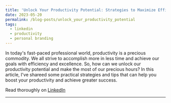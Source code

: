 ```yaml
---
title: 'Unlock Your Productivity Potential: Strategies to Maximize Efficiency'
date: 2023-05-20
permalink: /blog-posts/unlock_your_productivity_potential
tags:
  - linkedin
  - productivity
  - personal branding
---
```


In today's fast-paced professional world, productivity is a precious commodity. We all strive to accomplish more in less time and achieve our goals with efficiency and excellence. So, how can we unlock our productivity potential and make the most of our precious hours? In this article, I've shareed some practical strategies and tips that can help you boost your productivity and achieve greater success.

Read thoroughly on <a href="https://www.linkedin.com/pulse/unlock-your-productivity-potential-strategies-maximize-zain-ramzan?trackingId=ALjBIOYmSPa0T7UQZI2BnA%3D%3D&lipi=urn%3Ali%3Apage%3Ad_flagship3_profile_view_base_recent_activity_content_view%3BOiIyBUFFS%2FOoFPFGolmTvQ%3D%3D" target="_blank">LinkedIn</a>

------
